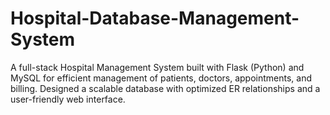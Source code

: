 # Hospital-Database-Management-System
A full-stack Hospital Management System built with Flask (Python) and MySQL for efficient management of patients, doctors, appointments, and billing. Designed a scalable database with optimized ER relationships and a user-friendly web interface.
